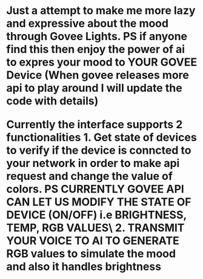 <h1>Just a attempt to make me more lazy and expressive about the mood through Govee Lights. PS if anyone find this then enjoy the power of ai to expres your mood to YOUR GOVEE Device (When govee releases more api to play around I will update the code with details)

<p> Currently the interface supports 2 functionalities 
1. Get state of devices to verify if the device is conncted to your network in order to make api request and change the value of colors. PS CURRENTLY GOVEE API CAN LET US MODIFY THE STATE OF DEVICE (ON/OFF)
  i.e  BRIGHTNESS, TEMP, RGB VALUES\
2. TRANSMIT YOUR VOICE TO AI TO GENERATE RGB values to simulate the mood and also it handles brightness</p>
 
